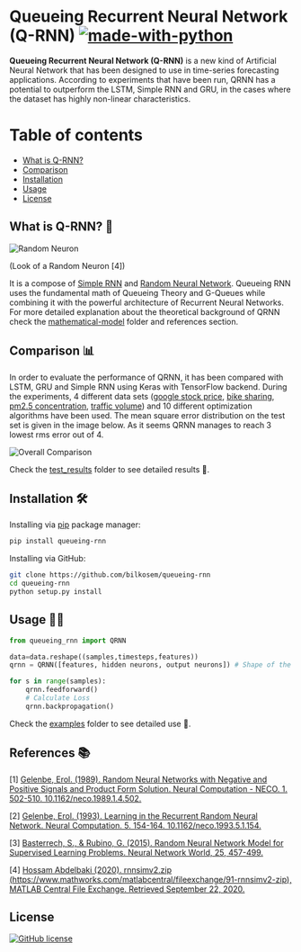 # Queueing Recurrent Neural Network (Q-RNN) [![made-with-python](https://img.shields.io/badge/Made%20with-Python-1f425f.svg)](https://www.python.org/)

**Queueing Recurrent Neural Network (Q-RNN)** is a new kind of Artificial Neural Network that has been designed to use in time-series forecasting applications. According to experiments that have been run, QRNN has a potential to outperform the LSTM, Simple RNN and GRU, in the cases where the dataset has highly non-linear characteristics.

# Table of contents

- [What is Q-RNN?](#whatisqrnn)
- [Comparison](#comparison)
- [Installation](#installation)
- [Usage](#usage)
- [License](#license)

## What is Q-RNN? 🤔 <a name="whatisqrnn"></a>
![Random Neuron](images/random_neuron.png)

(Look of a Random Neuron [4])

It is a compose of [Simple RNN](https://github.com/bilkosem/simple-rnn_from_scratch) and [Random Neural Network](https://github.com/bilkosem/random_neural_network). Queueing RNN uses the fundamental math of Queueing Theory and G-Queues while combining it with the powerful architecture of Recurrent Neural Networks. For more detailed explanation about the theoretical background of QRNN check the [mathematical-model](https://github.com/bilkosem/queueing-rnn/tree/master/mathematical-model) folder and references section. 

## Comparison 📊 <a name="comparison"></a>

In order to evaluate the performance of QRNN, it has been compared with LSTM, GRU and Simple RNN using Keras with TensorFlow backend. During the experiments, 4 different data sets ([google stock price](https://www.kaggle.com/medharawat/google-stock-price), [bike sharing](https://archive.ics.uci.edu/ml/datasets/bike+sharing+dataset), [pm2.5 concentration](https://archive.ics.uci.edu/ml/datasets/Beijing+PM2.5+Data), [traffic volume](https://archive.ics.uci.edu/ml/datasets/Metro+Interstate+Traffic+Volume)) and 10 different optimization algorithms have been used. The mean square error distribution on the test set is given in the image below. As it seems QRNN manages to reach 3 lowest rms error out of 4. 

![Overall Comparison](test_results/overall_comparison.png)

Check the [test_results](https://github.com/bilkosem/queueing-rnn/tree/master/test_results) folder to see detailed results 🔎.

## Installation 🛠 <a name="installation"></a>

Installing via [pip](https://pip.pypa.io/en/stable/) package manager:

```bash
pip install queueing-rnn
```

Installing via GitHub:

```bash
git clone https://github.com/bilkosem/queueing-rnn
cd queueing-rnn
python setup.py install
```

## Usage 👩‍💻 <a name="usage"></a>

```python
from queueing_rnn import QRNN

data=data.reshape((samples,timesteps,features))
qrnn = QRNN([features, hidden neurons, output neurons]) # Shape of the network

for s in range(samples):
    qrnn.feedforward()
    # Calculate Loss
    qrnn.backpropagation()
```
Check the [examples](https://github.com/bilkosem/queueing-rnn/tree/master/examples) folder to see detailed use 🔎.
## References 📚 <a name="references"></a>

[1] [Gelenbe, Erol. (1989). Random Neural Networks with Negative and Positive Signals and Product Form Solution. Neural Computation - NECO. 1. 502-510. 10.1162/neco.1989.1.4.502.](https://www.researchgate.net/publication/239294946_Random_Neural_Networks_with_Negative_and_Positive_Signals_and_Product_Form_Solution) 

[2] [Gelenbe, Erol. (1993). Learning in the Recurrent Random Neural Network. Neural Computation. 5. 154-164. 10.1162/neco.1993.5.1.154.](https://www.researchgate.net/publication/220499635_Learning_in_the_Recurrent_Random_Neural_Network)

[3] [Basterrech, S., & Rubino, G. (2015). Random Neural Network Model for Supervised Learning Problems. Neural Network World, 25, 457-499.](https://www.semanticscholar.org/paper/Random-neural-network-model-for-supervised-learning-Basterrech-Rubino/b2ebb88e1d78c726aab274ec149d65e86999cbef)

[4] [Hossam Abdelbaki (2020). rnnsimv2.zip (https://www.mathworks.com/matlabcentral/fileexchange/91-rnnsimv2-zip), MATLAB Central File Exchange. Retrieved September 22, 2020.](https://www.mathworks.com/matlabcentral/fileexchange/91-rnnsimv2-zip?s_tid=FX_rc1_behav)


## License <a name="license"></a>

[![GitHub license](https://img.shields.io/github/license/Naereen/StrapDown.js.svg)](https://github.com/Naereen/StrapDown.js/blob/master/LICENSE)
